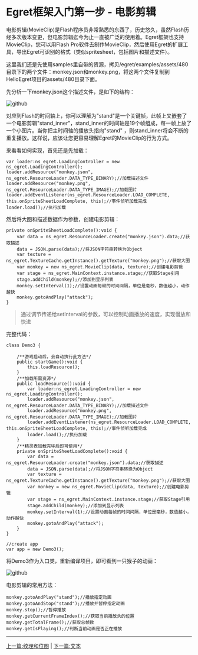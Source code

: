 Egret框架入门第一步 - 电影剪辑
===============

电影剪辑(MovieClip)是Flash程序员非常熟悉的东西了，历史悠久，虽然Flash历经多次版本变更，但电影剪辑迄今为止一直被广泛的使用着。Egret框架也支持MovieClip，您可以用Flash Pro软件去制作MovieClip，然后使用Egret的扩展工具，导出Egret可识别的格式（类似spritesheet，包括图片和描述文件）。

这里我们还是先使用samples里自带的资源，拷贝/egret/examples/assets/480目录下的两个文件：monkey.json和monkey.png，将这两个文件复制到HelloEgret项目的assets/480目录下面。

先分析一下monkey.json这个描述文件，是如下的结构：

![github](https://raw.githubusercontent.com/NeoGuo/html5-documents/master/egret/images/egret_monkey_json.png "json")

对应到Flash的时间轴上，你可以理解为"stand"是一个关键帧，此帧上又嵌套了一个电影剪辑"stand_inner"，stand_inner的时间轴是19个帧组成，每一帧上放了一个小图片。当你把主时间轴的播放头指向"stand"
，则stand_inner将会不断的重复播放。这样说，应该让您更容易理解Egret的MovieClip的行为方式。

来看看如何实现，首先还是先加载：

```
var loader:ns_egret.LoadingController = new ns_egret.LoadingController();
loader.addResource("monkey.json", ns_egret.ResourceLoader.DATA_TYPE_BINARY);//加载描述文件
loader.addResource("monkey.png", ns_egret.ResourceLoader.DATA_TYPE_IMAGE);//加载图片
loader.addEventListener(ns_egret.ResourceLoader.LOAD_COMPLETE, this.onSpriteSheetLoadComplete, this);//事件侦听加载完成
loader.load();//执行加载
```

然后将大图和描述数据作为参数，创建电影剪辑：

```
private onSpriteSheetLoadComplete():void {
    var data = ns_egret.ResourceLoader.create("monkey.json").data;//获取描述
    data = JSON.parse(data);//将JSON字符串转换为Object
    var texture = ns_egret.TextureCache.getInstance().getTexture("monkey.png");//获取大图
    var monkey = new ns_egret.MovieClip(data, texture);//创建电影剪辑
    var stage = ns_egret.MainContext.instance.stage;//获取Stage引用
    stage.addChild(monkey);//添加到显示列表
    monkey.setInterval(1);//设置动画每帧的时间间隔，单位是毫秒，数值越小，动作越快
    monkey.gotoAndPlay("attack");
}
```
> 通过调节传递给setInterval的参数，可以控制动画播放的速度，实现慢放和快进

完整代码：

```
class Demo3 {

    /**游戏启动后，会自动执行此方法*/
    public startGame():void {
        this.loadResource();
    }
    /**加载所需资源*/
    public loadResource():void {
        var loader:ns_egret.LoadingController = new ns_egret.LoadingController();
        loader.addResource("monkey.json", ns_egret.ResourceLoader.DATA_TYPE_BINARY);//加载描述文件
        loader.addResource("monkey.png", ns_egret.ResourceLoader.DATA_TYPE_IMAGE);//加载图片
        loader.addEventListener(ns_egret.ResourceLoader.LOAD_COMPLETE, this.onSpriteSheetLoadComplete, this);//事件侦听加载完成
        loader.load();//执行加载
    }
    /**精灵表加载完毕后即可使用*/
    private onSpriteSheetLoadComplete():void {
        var data = ns_egret.ResourceLoader.create("monkey.json").data;//获取描述
        data = JSON.parse(data);//将JSON字符串转换为Object
        var texture = ns_egret.TextureCache.getInstance().getTexture("monkey.png");//获取大图
        var monkey = new ns_egret.MovieClip(data, texture);//创建电影剪辑
        var stage = ns_egret.MainContext.instance.stage;//获取Stage引用
        stage.addChild(monkey);//添加到显示列表
        monkey.setInterval(1);//设置动画每帧的时间间隔，单位是毫秒，数值越小，动作越快
        monkey.gotoAndPlay("attack");
    }
}

//create app
var app = new Demo3();
```

将Demo3作为入口类，重新编译项目，即可看到一只猴子的动画：

![github](https://raw.githubusercontent.com/NeoGuo/html5-documents/master/egret/images/movieclip_monkey.jpg "monkey")

电影剪辑的常用方法：

```
monkey.gotoAndPlay("stand");//播放指定动画
monkey.gotoAndStop("stand");//播放并暂停指定动画
monkey.stop();//暂停播放
monkey.getCurrentFrameIndex();//获取当前播放头的位置
monkey.getTotalFrame();//获取总帧数
monkey.getIsPlaying();//判断当前动画是否正在播放
```

- - -

[上一篇:纹理和位图](https://github.com/NeoGuo/html5-documents/blob/master/egret/02-bitmap.md)
| [下一篇:文本](https://github.com/NeoGuo/html5-documents/blob/master/egret/04-text.md)

